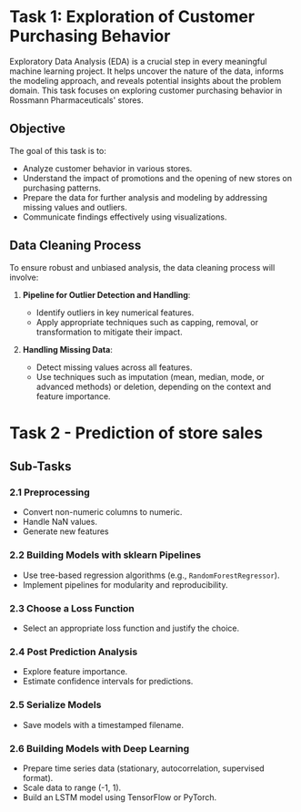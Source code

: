 # Task 1: Exploration of Customer Purchasing Behavior

Exploratory Data Analysis (EDA) is a crucial step in every meaningful machine learning project. It helps uncover the nature of the data, informs the modeling approach, and reveals potential insights about the problem domain. This task focuses on exploring customer purchasing behavior in Rossmann Pharmaceuticals' stores.

## Objective
The goal of this task is to:
- Analyze customer behavior in various stores.
- Understand the impact of promotions and the opening of new stores on purchasing patterns.
- Prepare the data for further analysis and modeling by addressing missing values and outliers.
- Communicate findings effectively using visualizations.

## Data Cleaning Process
To ensure robust and unbiased analysis, the data cleaning process will involve:

1. **Pipeline for Outlier Detection and Handling**:
   - Identify outliers in key numerical features.
   - Apply appropriate techniques such as capping, removal, or transformation to mitigate their impact.

2. **Handling Missing Data**:
   - Detect missing values across all features.
   - Use techniques such as imputation (mean, median, mode, or advanced methods) or deletion, depending on the context and feature importance.

# Task 2 - Prediction of store sales

## Sub-Tasks

### 2.1 Preprocessing
- Convert non-numeric columns to numeric.
- Handle NaN values.
- Generate new features

### 2.2 Building Models with sklearn Pipelines
- Use tree-based regression algorithms (e.g., `RandomForestRegressor`).
- Implement pipelines for modularity and reproducibility.

### 2.3 Choose a Loss Function
- Select an appropriate loss function and justify the choice.

### 2.4 Post Prediction Analysis
- Explore feature importance.
- Estimate confidence intervals for predictions.

### 2.5 Serialize Models
- Save models with a timestamped filename.

### 2.6 Building Models with Deep Learning
- Prepare time series data (stationary, autocorrelation, supervised format).
- Scale data to range (-1, 1).
- Build an LSTM model using TensorFlow or PyTorch.


